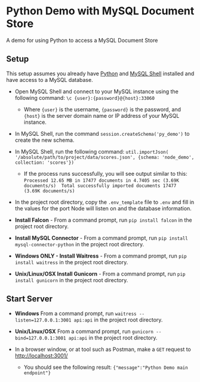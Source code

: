 # Python Demo with MySQL Document Store

A demo for using Python to access a MySQL Document Store

## Setup

This setup assumes you already have [Python](https://www.python.org/) and [MySQL Shell](https://dev.mysql.com/downloads/shell/) installed and have access to a MySQL database.

* Open MySQL Shell and connect to your MySQL instance using the following command: `\c {user}:{password}@{host}:33060`

  * Where `{user}` is the username, `{password}` is the password, and `{host}` is the server domain name or IP address of your MySQL instance.
* In MySQL Shell, run the command `session.createSchema('py_demo')` to create the new schema.
* In MySQL Shell, run the following command: `util.importJson( '/absolute/path/to/project/data/scores.json', {schema: 'node_demo', collection: 'scores'})`

  * If the process runs successfully, you will see output similar to this:
    `Processed 12.65 MB in 17477 documents in 4.7405 sec (3.69K documents/s)  Total successfully imported documents 17477 (3.69K documents/s)`
* In the project root directory, copy the `.env_template` file to `.env` and fill in the values for the port Node will listen on and the database information.
* __Install Falcon__ - From a command prompt, run `pip install falcon` in the project root directory.
* __Install MySQL Connector__ - From a command prompt, run `pip install mysql-connector-python` in the project root directory.
* __Windows ONLY - Install Waitress__ - From a command prompt, run `pip install waitress` in the project root directory.
* __Unix/Linux/OSX Install Gunicorn__ - From a command prompt, run `pip install gunicorn` in the project root directory.

## Start Server

* __Windows__ From a command prompt, run `waitress --listen=127.0.0.1:3001 api:api` in the project root directory.
* __Unix/Linux/OSX__ From a command prompt, run `gunicorn --bind=127.0.0.1:3001 api:api` in the project root directory.
* In a browser window, or at tool such as Postman, make a `GET` request to [http://localhost:3001/](http://localhost:3001/)

  * You should see the following result: `{"message":"Python Demo main endpoint"}`
